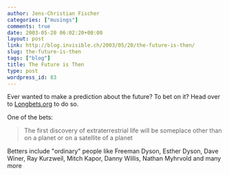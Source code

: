 ```yaml
---
author: Jens-Christian Fischer
categories: ["musings"]
comments: true
date: 2003-05-20 06:02:20+00:00
layout: post
link: http://blog.invisible.ch/2003/05/20/the-future-is-then/
slug: the-future-is-then
tags: ["blog"]
title: The Future is Then
type: post
wordpress_id: 83
---
```


Ever wanted to make a prediction about the future? To bet on it? Head over to [Longbets.org](http://www.longbets.org/) to do so. 

One of the bets:


<blockquote>The first discovery of extraterrestrial life will be someplace other than on a planet or on a satellite of a planet</blockquote>


Betters include "ordinary" people like Freeman Dyson, Esther Dyson, Dave Winer, Ray Kurzweil, Mitch Kapor, Danny Willis, Nathan Myhrvold and many more
